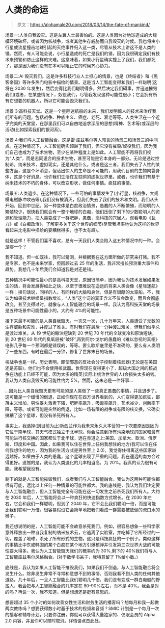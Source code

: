 # 人类的命运

> 原文：<https://alphamale20.com/2018/03/14/the-fate-of-mankind/>

场景一:人类自我毁灭。这是左翼人士最害怕的。这是人类因为对地球造成的大规模环境破坏，或者因为核战争，或者其他生存威胁而自我毁灭的时候。我也将由小行星或流星撞击地球引起的灭绝事件归入这一类，尽管从技术上讲这不是人类的错。然而，有人可能会说，小行星造成的死亡是我们的错，因为我很确定我们有技术来预警和防止这样的灾难。这意味着，如果小行星确实撞上了我们，我们都死了，那是因为我们没有在本可以阻止它的时候齐心协力。

场景二:AI 毁灭我们。这是许多科技行业人士担心的情景，也是《终结者》和《黑客帝国》等许多热门电影中描绘的情景。这是当人工智能变得和我们一样聪明(这将在 2030 年发生)，然后变得比我们聪明得多，然后决定我们碍事，并迅速摧毁我们(或者，在某些情况下，奴役我们，尽管我发现这种可能性很小；它会拥有所有它想要的机器人，所以它可能会毁灭我们)。

场景 3:高科技天堂。这是一个星际迷航般的未来，我们发明惊人的技术来治疗我们所有的问题，包括战争、种族主义、癌症、老死、衰老等等。人类生活在一个近乎完美的天堂里，在那里我们可以自由地追求深层的思想(精神、艺术等)或深层的活动(比如探索我们的银河系)。

场景 4:我们与人工智能融合。这是雷·库兹韦尔等人预言的场景二和场景三的中间点。在这种情况下，人工智能确实超越了我们，但它没有摧毁/奴役我们，因为我们自己也成为了技术生物，至少在某种程度上是如此。人工智能不再将我们视为“人类”，而是志同道合的技术生物，甚至可能是它本身的一部分。无论是通过控制论，纳米技术，虚拟现实，还是其他什么，或者是这三者，我们失去了人性的某些方面，这是个坏消息，但活出惊人的生命是不可能的，用我们目前的生物肉袋身体，这是个好消息。也许我们生活在互联网的虚拟世界里。或者，也许我们有基于纳米技术的不朽的身体，可以改变形状，做任何事情。疯狂的事情。

场景五:人类退步。在这种情况下，一些可怕的事情发生了(小行星，核战争，大规模电磁脉冲攻击等),我们没有被消灭，但我们失去了我们的技术和文明。我们从头开始，回到中世纪。另一种变体是白痴政治情景，愚蠢的人不断繁殖，而聪明的人繁殖较少，很快我们就会有一整个地球的白痴，他们压倒了剩下的少数聪明人的资源和管理能力，把人类变成了一群肥胖，愚蠢，高科技的穴居人。观看电影《瓦力》或《白痴政治》，了解更多关于这个世界的细节(尽管我坦率地认为这样的世界看起来比电影中描绘的要糟糕得多，也不太有趣)。

就是这样！不管我们喜不喜欢，总有一天我们人类会陷入这五种情况中的一种。会是哪一个？

我不知道。但一如既往，我可以猜测，并根据我在这方面所做的研究来打赌。我不是专家，也不是未来学家，但回顾过去 25 年的生活，我非常擅长预测重大事件和趋势。我想几十年后我们会知道我是对还是错。

五种情况中可能性最小的是高科技天堂，原因很简单，因为我认为技术发展如果发生的话，将会发展得如此之快，以至于很难说在遥远的将来人类会像《星际迷航》一样；换句话说，同样的人，有同样的大脑和身体，但是有很酷的太空船。不，我认为如果技术继续呈指数增长，“人类”这个词的真正含义不仅会改变，而且会彻底改变，甚至变得过时，就像与人工智能融合的场景一样。我认为高科技天堂的场景是五种场景中可能性最小的，大约有 4%的可能性。

接下来最不可能的是人类自我毁灭。一次又一次，几十万年来，人类遭受了无数的生存威胁和灾难，并度过了难关。有时我们在最后一分钟渡过难关，但我们似乎总是渡过难关。从 19 世纪的鲸油短缺到 20 世纪 70 年代的全球变冷和原油短缺，到 20 世纪 80 年代的臭氧层被“破坏”,再到阿尔·戈尔的愚蠢的《难以忽视的真相》电影几乎每一个预测都是错误的，等等。要么歇斯底里是不准确的，要么有人发明了一些东西，有时在最后一分钟，修复了世界末日的场景。

核战争也是一样。历史表明，即使邪恶的反社会分子控制着核武器(无论是在美国还是苏联)，他们也不会使用核武器。世界现在变得更小了，超级大国之间的核战争在功能上已经不可能，因为太多的精英(实际上统治世界的人)会损失太多的钱。我认为人类自我毁灭的可能性约为 5%。然而，这未必是一件好事…

…因为比人类自我毁灭更有可能的是人类做了一些真正愚蠢的事情，并且退步了。这可能是一个缓慢的倒退，正如你现在在西方世界看到的，人们变得更加疯狂，部落主义增加，男性睾丸激素下降，肥胖率飙升，吸毒率飙升，艺术减少，创新率下降，等等。或者可能是突然的倒退，比如一场有限的战争或有限的核交换，它确实搞糟了这个星球，但没有杀死所有人。

事实上，我选择(到目前为止)新西兰作为我未来永久大本营的一个次要原因是因为它位于南半球，其天气模式独立于北半球。你会注意到所有污染地球的国家和最有可能进行核交换的国家都位于北半球，远在赤道之上:美国、加拿大、欧洲、俄罗斯、印度和中国。因此，如果我可以住在世界上任何我想住的地方(我可以住在任何我想住的地方，因为我的生活方式是男性至上 2.0)，我觉得住得离这些国家越远越好。如果由于人类的愚蠢，这个星球出现了严重的问题，我在遥远的南方会过得更好。遗憾的是，我认为人类退化的几率相当高，为 20%。我真的认为很有可能。我希望我没有。

剩下的就是人工智能摧毁我们，或者我们与人工智能融合。我认为这两种可能性都很有可能，远比以上任何一种情景的可能性都大。我的底线是，我认为我们注定要与人工智能融合，但人工智能完全有可能在这一切发生之前杀死我们所有人。大约在 2030 年后，人工智能将会以一种疯狂的快速指数方式增长。在 2030 年左右，它会和我们一样聪明，但到了 2040 年，它不会比我们聪明一倍，而是可能比我们聪明一万倍。很容易假设它会简单地把我们看成一群需要被放倒的流口水的猴子。

我还想说明的是，人工智能可能不会故意杀死我们。例如，很容易想象一些科学家意外释放出一种自我复制的纳米技术云，它逃离了实验室，并吃掉了它所经过的一切，覆盖了地球，杀死了所有形式的生物。这只是科技疯狂的一个例子。类似这样的事情比中东或韩国的某个白痴在某个地方引爆核弹并引发第三次世界大战的可能性要大得多。我认为人工智能毁灭我们的概率约为 30%,剩下的 40%我们将与人工智能库兹韦尔风格融合。(对于数学书呆子，我特意留了 1%给小数。)

底线是，我认为如果人工智能不摧毁我们，如果我们不倒退，与人工智能融合将会发生什么。除非发生非常不寻常和意想不到的事情，否则我看不到人类的任何其他道路。几十年后，一旦人工智能比我们聪明几千倍，我们没有变成一群白痴般的野蛮人，我会把与人工智能融合的几率定在 80-90%左右，而不是 40%。我会是对的吗？再说一次，我不知道。但是想想还是挺有意思的。

想要超过 35 个小时的如何改善女性生活和财务生活的播客吗？想每月和我一起做两次教练吗？想要获得数小时基于技术的视频和音频？SMIC 计划是一个每月一次的播客和辅导计划，只要你注册，你就可以获得大量独家的、仅限会员的 Alpha 2.0 内容，并且你可以随时取消。详情请点击此处。